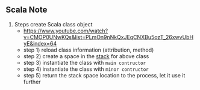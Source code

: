 ## Scala Note

1. Steps create Scala class object
	- https://www.youtube.com/watch?v=CMOP0UNwKQs&list=PLmOn9nNkQxJEqCNXBu5ozT_26xwvUbHyE&index=64
	- step 1) reload class information (attribution, method)
	- step 2) create a space in the [stack](https://www.javatpoint.com/java-stack#:~:text=The%20stack%20is%20a%20linear,store%20the%20collection%20of%20objects.&text=The%20stack%20data%20structure%20has,the%20top%20of%20the%20stack.) for above class
	- step 3) instantiate the class with `main contructor`
	- step 4) instantiate the class with `minor contructor`
	- step 5) return the stack space location to the process, let it use it further